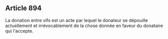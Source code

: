 Article 894
----
La donation entre vifs est un acte par lequel le donateur se dépouille
actuellement et irrévocablement de la chose donnée en faveur du donataire qui
l'accepte.
